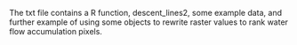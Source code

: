 The txt file contains a R function, descent_lines2, some example data, and further example of using some objects to rewrite raster values
to rank water flow accumulation pixels.
